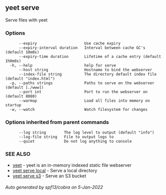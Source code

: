 ## yeet serve

Serve files with yeet

### Options

```
      --expiry                     Use cache expiry
      --expiry-interval duration   Interval between cache GC's (default 10m0s)
      --expiry-time duration       Lifetime of a cache entry (default 1h0m0s)
  -h, --help                       help for serve
      --host string                Hostname to bind the webserver
      --index-file string          The directory default index file (default "index.html")
  -p, --paths strings              Paths to serve on the webserver (default [./www])
      --port int                   Port to run the webserver on (default 8080)
      --warmup                     Load all files into memory on startup
  -w, --watch                      Watch filesystem for changes
```

### Options inherited from parent commands

```
      --log string        The log level to output (default "info")
      --log-file string   File to output logs to
      --quiet             Do not log anything to console
```

### SEE ALSO

* [yeet](yeet.md)	 - yeet is an in-memory indexed static file webserver
* [yeet serve local](yeet_serve_local.md)	 - Serve a local directory
* [yeet serve s3](yeet_serve_s3.md)	 - Serve an S3 bucket

###### Auto generated by spf13/cobra on 5-Jan-2022
